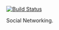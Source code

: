 [![Build Status](https://travis-ci.org/zkrhm/imd-socialnetwork.svg?branch=master)](https://travis-ci.org/zkrhm/imd-socialnetwork)

Social Networking.